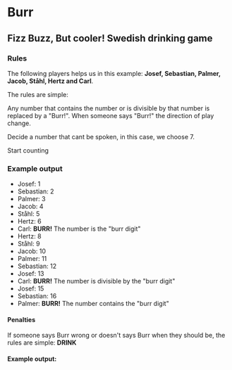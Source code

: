 Burr
====

<h2>Fizz Buzz, But cooler! Swedish drinking game</h2>

<h3>Rules</h3>
<p>The following players helps us in this example: <strong>Josef, Sebastian, Palmer, Jacob, Ståhl, Hertz and Carl</strong>.</p>
<p>The rules are simple:</p>
<p>Any number that contains the number or is divisible by that number is replaced by a "Burr!".
When someone says "Burr!" the direction of play change.</p>
<p>Decide a number that cant be spoken, in this case, we choose 7.</p>
<p>Start counting</p>
<h3>Example output</h3>
<ul>
<li>Josef: 1</li>
<li>Sebastian: 2</li>
<li>Palmer: 3</li>
<li>Jacob: 4</li>
<li>Ståhl: 5</li>
<li>Hertz: 6</li>
<li>Carl: <strong>BURR!</strong> The number is the "burr digit"</li>
<li>Hertz: 8</li>
<li>Ståhl: 9</li>
<li>Jacob: 10</li>
<li>Palmer: 11</li>
<li>Sebastian: 12</li>
<li>Josef: 13</li>
<li>Carl: <strong>BURR!</strong> The number is divisible by the "burr digit"</li>
<li>Josef: 15</li>
<li>Sebastian: 16</li>
<li>Palmer: <strong>BURR!</strong> The number contains the "burr digit"</li>
</ul>

<h4>Penalties</h4>
<p>If someone says Burr wrong or doesn't says Burr when they should be,  the rules are simple: <strong>DRINK</strong></p>

<h4>Example output:</h4>

